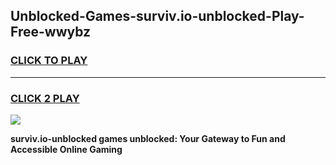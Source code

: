 
## Unblocked-Games-surviv.io-unblocked-Play-Free-wwybz
<h3>
<a href="https://premium76.site?title=surviv.io-unblocked&ref=20M">CLICK TO PLAY</a></h3>
<hr>

<h3>
<a href="https://premium76.site?title=surviv.io-unblocked&ref=20M">CLICK 2 PLAY</a>
  
</h3>

<a href="https://premium76.site?title=surviv.io-unblocked&ref=19M"><img src="https://clearcache.store/games.png"></a>


**surviv.io-unblocked games unblocked: Your Gateway to Fun and Accessible Online Gaming**
